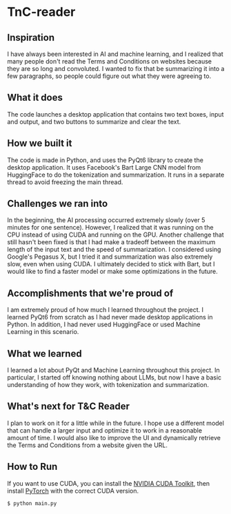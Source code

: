 # TnC-reader
## Inspiration
I have always been interested in AI and machine learning, and I realized that many people don't read the Terms and Conditions on websites because they are so long and convoluted. I wanted to fix that be summarizing it into a few paragraphs, so people could figure out what they were agreeing to.
## What it does
The code launches a desktop application that contains two text boxes, input and output, and two buttons to summarize and clear the text.
## How we built it
The code is made in Python, and uses the PyQt6 library to create the desktop application. It uses Facebook's Bart Large CNN model from HuggingFace to do the tokenization and summarization. It runs in a separate thread to avoid freezing the main thread.
## Challenges we ran into
In the beginning, the AI processing occurred extremely slowly (over 5 minutes for one sentence). However, I realized that it was running on the CPU instead of using CUDA and running on the GPU. Another challenge that still hasn't been fixed is that I had make a tradeoff between the maximum length of the input text and the speed of summarization. I considered using Google's Pegasus X, but I tried it and summarization was also extremely slow, even when using CUDA. I ultimately decided to stick with Bart, but I would like to find a faster model or make some optimizations in the future.
## Accomplishments that we're proud of
I am extremely proud of how much I learned throughout the project. I learned PyQt6 from scratch as I had never made desktop applications in Python. In addition, I had never used HuggingFace or used Machine Learning in this scenario.
## What we learned
I learned a lot about PyQt and Machine Learning throughout this project. In particular, I started off knowing nothing about LLMs, but now I have a basic understanding of how they work, with tokenization and summarization.
## What's next for T&C Reader
I plan to work on it for a little while in the future. I hope use a different model that can handle a larger input and optimize it to work in a reasonable amount of time. I would also like to improve the UI and dynamically retrieve the Terms and Conditions from a website given the URL.
## How to Run
If you want to use CUDA, you can install the [NVIDIA CUDA Toolkit](https://developer.nvidia.com/cuda-downloads), then install [PyTorch](https://pytorch.org/get-started/locally/) with the correct CUDA version.
```bash
$ python main.py
```
